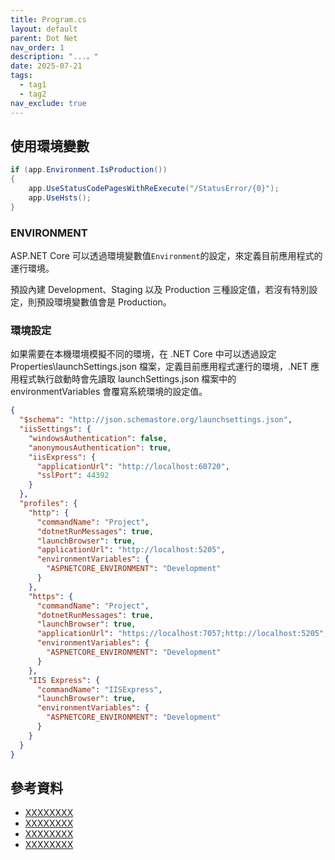 ```yaml
---
title: Program.cs
layout: default
parent: Dot Net
nav_order: 1
description: "...。"
date: 2025-07-21
tags:
  - tag1
  - tag2
nav_exclude: true
---
```






## 使用環境變數

```cs
if (app.Environment.IsProduction())
{
    app.UseStatusCodePagesWithReExecute("/StatusError/{0}");
    app.UseHsts();
}
```

### ENVIRONMENT

ASP.NET Core 可以透過環境變數值`Environment`的設定，來定義目前應用程式的運行環境。

預設內建 Development、Staging 以及 Production 三種設定值，若沒有特別設定，則預設環境變數值會是 Production。

### 環境設定 

如果需要在本機環境模擬不同的環境，在 .NET Core 中可以透過設定 Properties\launchSettings.json 檔案，定義目前應用程式運行的環境，.NET 應用程式執行啟動時會先讀取 launchSettings.json 檔案中的 environmentVariables 會覆寫系統環境的設定值。

```json
{
  "$schema": "http://json.schemastore.org/launchsettings.json",
  "iisSettings": {
    "windowsAuthentication": false,
    "anonymousAuthentication": true,
    "iisExpress": {
      "applicationUrl": "http://localhost:60720",
      "sslPort": 44392
    }
  },
  "profiles": {
    "http": {
      "commandName": "Project",
      "dotnetRunMessages": true,
      "launchBrowser": true,
      "applicationUrl": "http://localhost:5205",
      "environmentVariables": {
        "ASPNETCORE_ENVIRONMENT": "Development"
      }
    },
    "https": {
      "commandName": "Project",
      "dotnetRunMessages": true,
      "launchBrowser": true,
      "applicationUrl": "https://localhost:7057;http://localhost:5205",
      "environmentVariables": {
        "ASPNETCORE_ENVIRONMENT": "Development"
      }
    },
    "IIS Express": {
      "commandName": "IISExpress",
      "launchBrowser": true,
      "environmentVariables": {
        "ASPNETCORE_ENVIRONMENT": "Development"
      }
    }
  }
}

```

## 參考資料
- <a target="_blank" href="">XXXXXXXX</a>
- <a target="_blank" href="">XXXXXXXX</a>
- <a target="_blank" href="">XXXXXXXX</a>
- <a target="_blank" href="">XXXXXXXX</a>